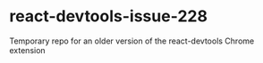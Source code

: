 # react-devtools-issue-228
Temporary repo for an older version of the react-devtools Chrome extension
